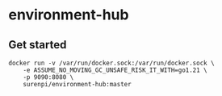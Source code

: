 # environment-hub

## Get started
```shell
docker run -v /var/run/docker.sock:/var/run/docker.sock \
    -e ASSUME_NO_MOVING_GC_UNSAFE_RISK_IT_WITH=go1.21 \
    -p 9090:8080 \
    surenpi/environment-hub:master
```
